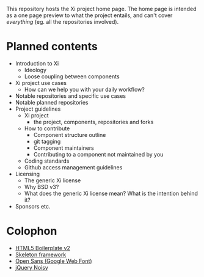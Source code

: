 This repository hosts the Xi project home page. The home page is intended as a one page preview to what the project entails, and can't cover _everything_ (eg. all the repositories involved).

# Planned contents

- Introduction to Xi
    - Ideology
    - Loose coupling between components
- Xi project use cases
    - How can we help you with your daily workflow?
- Notable repositories and specific use cases
- Notable planned repositories
- Project guidelines
    - Xi project
        - the project, components, repositories and forks
    - How to contribute
        - Component structure outline
        - git tagging
        - Component maintainers
        - Contributing to a component not maintained by you
    - Coding standards
    - Github access management guidelines
- Licensing
    - The generic Xi license
    - Why BSD v3?
    - What does the generic Xi license mean? What is the intention behind it?
- Sponsors etc.

# Colophon

- [HTML5 Boilerplate v2](http://html5boilerplate.com)
- [Skeleton framework](http://getskeleton.com)
- [Open Sans (Google Web Font)](http://www.google.com/webfonts/specimen/Open+Sans)
- [jQuery Noisy](https://github.com/DanielRapp/Noisy)
